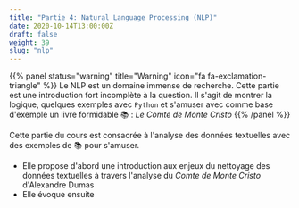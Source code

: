 ```yaml
---
title: "Partie 4: Natural Language Processing (NLP)"
date: 2020-10-14T13:00:00Z
draft: false
weight: 39
slug: "nlp"
---
```


{{% panel status="warning" title="Warning" icon="fa fa-exclamation-triangle" %}}
Le NLP est un domaine immense de recherche. Cette partie est une introduction
fort incomplète à la question. Il s'agit de montrer la logique, quelques exemples
avec `Python` <i class="fab fa-python"></i>
et s'amuser avec comme base d'exemple un livre formidable :books: :
*Le Comte de Monte Cristo*
{{% /panel %}}

Cette partie du cours est consacrée à l'analyse des données textuelles avec
des exemples de :books: pour s'amuser. 

* Elle propose d'abord une introduction aux enjeux du nettoyage des données
textuelles à travers l'analyse du *Comte de Monte Cristo* d'Alexandre Dumas
* Elle évoque ensuite
